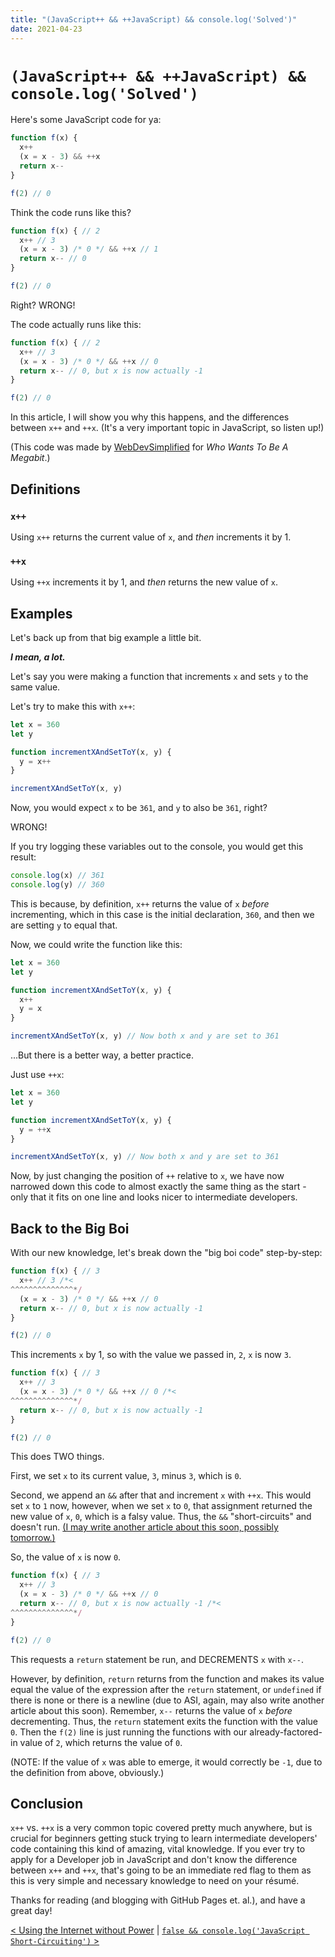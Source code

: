 ```yaml
---
title: "(JavaScript++ && ++JavaScript) && console.log('Solved')"
date: 2021-04-23
---
```


[prev]: https://javascriptlearner815.github.io/blog/2021/04/22/using-the-internet-without-power.html
[next]: https://javascriptlearner815.github.io/blog/2021/04/24/javascript-short-circuiting.html
[WDS]: https://www.youtube.com/c/WebDevSimplified/videos

# `(JavaScript++ && ++JavaScript) && console.log('Solved')`

Here's some JavaScript code for ya:

```javascript
function f(x) {
  x++
  (x = x - 3) && ++x
  return x--
}

f(2) // 0
```

Think the code runs like this?

```javascript
function f(x) { // 2
  x++ // 3
  (x = x - 3) /* 0 */ && ++x // 1
  return x-- // 0
}

f(2) // 0
```

Right? WRONG!

The code actually runs like this:

```javascript
function f(x) { // 2
  x++ // 3
  (x = x - 3) /* 0 */ && ++x // 0
  return x-- // 0, but x is now actually -1
}

f(2) // 0
```

In this article, I will show you why this happens, and the differences between `x++` and `++x`. (It's a very important topic in JavaScript, so listen up!)

(This code was made by [WebDevSimplified][WDS] for _Who Wants To Be A Megabit_.)

## Definitions

### `x++`

Using `x++` returns the current value of `x`, and _then_ increments it by 1.

### `++x`

Using `++x` increments it by 1, and _then_ returns the new value of `x`.

## Examples

Let's back up from that big example a little bit.

**_I mean, a lot._**

Let's say you were making a function that increments `x` and sets `y` to the same value.

Let's try to make this with `x++`:

```javascript
let x = 360
let y

function incrementXAndSetToY(x, y) {
  y = x++
}

incrementXAndSetToY(x, y)
```

Now, you would expect `x` to be `361`, and `y` to also be `361`, right?

WRONG!

If you try logging these variables out to the console, you would get this result:

```javascript
console.log(x) // 361
console.log(y) // 360
```

This is because, by definition, `x++` returns the value of `x` _before_ incrementing, which in this case is the initial declaration, `360`, and then we are setting `y` to equal that.

Now, we could write the function like this:

```javascript
let x = 360
let y

function incrementXAndSetToY(x, y) {
  x++
  y = x
}

incrementXAndSetToY(x, y) // Now both x and y are set to 361
```

...But there is a better way, a better practice.

Just use `++x`:

```javascript
let x = 360
let y

function incrementXAndSetToY(x, y) {
  y = ++x
}

incrementXAndSetToY(x, y) // Now both x and y are set to 361
```

Now, by just changing the position of `++` relative to `x`, we have now narrowed down this code to almost exactly the same thing as the start - only that it fits on one line and looks nicer to intermediate developers.

## Back to the Big Boi

With our new knowledge, let's break down the "big boi code" step-by-step:

```javascript
function f(x) { // 3
  x++ // 3 /*<
^^^^^^^^^^^^^^*/
  (x = x - 3) /* 0 */ && ++x // 0
  return x-- // 0, but x is now actually -1
}

f(2) // 0
```

This increments `x` by 1, so with the value we passed in, `2`, `x` is now `3`.

```javascript
function f(x) { // 3
  x++ // 3
  (x = x - 3) /* 0 */ && ++x // 0 /*<
^^^^^^^^^^^^^^*/
  return x-- // 0, but x is now actually -1
}

f(2) // 0
```

This does TWO things.

First, we set `x` to its current value, `3`, minus `3`, which is `0`.

Second, we append an `&&` after that and increment `x` with `++x`. This would set `x` to `1` now, however, when we set `x` to `0`, that assignment returned the new value of `x`, `0`, which is a falsy value. Thus, the `&&` "short-circuits" and doesn't run. [(I may write another article about this soon, possibly tomorrow.)](https://javascriptlearner815.github.io/blog/2021/04/24/javascript-short-circuiting.html)

So, the value of `x` is now `0`.


```javascript
function f(x) { // 3
  x++ // 3
  (x = x - 3) /* 0 */ && ++x // 0
  return x-- // 0, but x is now actually -1 /*<
^^^^^^^^^^^^^^*/
}

f(2) // 0
```

This requests a `return` statement be run, and DECREMENTS `x` with `x--`.

However, by definition, `return` returns from the function and makes its value equal the value of the expression after the `return` statement, or `undefined` if there is none or there is a newline (due to ASI, again, may also write another article about this soon). Remember, `x--` returns the value of `x` _before_ decrementing. Thus, the `return` statement exits the function with the value `0`. Then the `f(2)` line is just running the functions with our already-factored-in value of `2`, which returns the value of `0`.

(NOTE: If the value of `x` was able to emerge, it would correctly be `-1`, due to the definition from above, obviously.)

## Conclusion

`x++` vs. `++x` is a very common topic covered pretty much anywhere, but is crucial for beginners getting stuck trying to learn intermediate developers' code containing this kind of amazing, vital knowledge. If you ever try to apply for a Developer job in JavaScript and don't know the difference between `x++` and `++x`, that's going to be an immediate red flag to them as this is very simple and necessary knowledge to need on your résumé.

Thanks for reading (and blogging with GitHub Pages et. al.), and have a great day!

[< Using the Internet without Power][prev] | [`false && console.log('JavaScript Short-Circuiting')` >][next]
